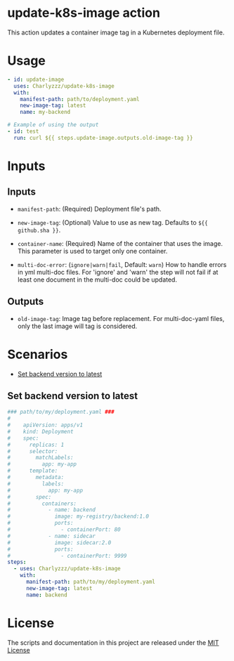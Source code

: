 # update-k8s-image action

This action updates a container image tag in a Kubernetes deployment file.

# Usage

<!-- start usage -->

```yaml
- id: update-image
  uses: Charlyzzz/update-k8s-image
  with:
    manifest-path: path/to/deployment.yaml
    new-image-tag: latest
    name: my-backend

# Example of using the output
- id: test
  run: curl ${{ steps.update-image.outputs.old-image-tag }}
```

<!-- end usage -->

# Inputs

## Inputs

- `manifest-path`: (Required) Deployment file's path.

- `new-image-tag`: (Optional) Value to use as new tag. Defaults to `${{ github.sha }}`.

- `container-name`: (Required) Name of the container that uses the image. This parameter is used to target only one container.

- `multi-doc-error`: (`ignore|warn|fail`, Default: `warn`) How to handle errors in yml multi-doc files.
  For 'ignore' and 'warn' the step will not fail if at least one document in the multi-doc could be updated.


## Outputs

- `old-image-tag`: Image tag before replacement. For multi-doc-yaml files, only the last image will tag is considered.

# Scenarios

- [Set backend version to latest](#Set-backend-version-to-latest)

## Set backend version to latest

```yaml
### path/to/my/deployment.yaml ###
#
#    apiVersion: apps/v1
#    kind: Deployment
#    spec:
#      replicas: 1
#      selector:
#        matchLabels:
#          app: my-app
#      template:
#        metadata:
#          labels:
#            app: my-app
#        spec:
#          containers:
#            - name: backend
#              image: my-registry/backend:1.0
#              ports:
#                - containerPort: 80
#            - name: sidecar
#              image: sidecar:2.0
#              ports:
#                - containerPort: 9999
steps:
  - uses: Charlyzzz/update-k8s-image
    with:
      manifest-path: path/to/my/deployment.yaml
      new-image-tag: latest
      name: backend
```


# License

The scripts and documentation in this project are released under the [MIT License](LICENSE)
